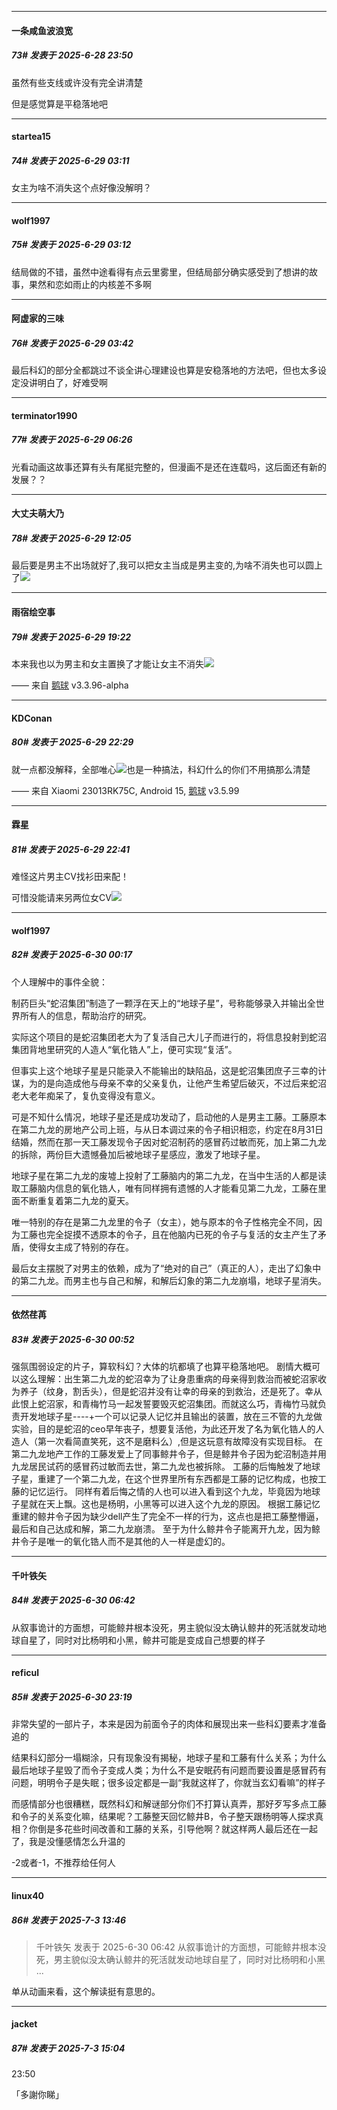 ﻿
*****

####  一条咸鱼波浪宽  
##### 73#       发表于 2025-6-28 23:50

虽然有些支线或许没有完全讲清楚

但是感觉算是平稳落地吧


*****

####  startea15  
##### 74#       发表于 2025-6-29 03:11

女主为啥不消失这个点好像没解明？


*****

####  wolf1997  
##### 75#       发表于 2025-6-29 03:12

结局做的不错，虽然中途看得有点云里雾里，但结局部分确实感受到了想讲的故事，果然和恋如雨止的内核差不多啊


*****

####  阿虚家的三味  
##### 76#       发表于 2025-6-29 03:42

最后科幻的部分全都跳过不谈全讲心理建设也算是安稳落地的方法吧，但也太多设定没讲明白了，好难受啊


*****

####  terminator1990  
##### 77#       发表于 2025-6-29 06:26

光看动画这故事还算有头有尾挺完整的，但漫画不是还在连载吗，这后面还有新的发展？？


*****

####  大丈夫萌大乃  
##### 78#       发表于 2025-6-29 12:05

最后要是男主不出场就好了,我可以把女主当成是男主变的,为啥不消失也可以圆上了<img src="https://static.stage1st.com/image/smiley/face2017/067.png" referrerpolicy="no-referrer">


*****

####  雨宿绘空事  
##### 79#       发表于 2025-6-29 19:22

本来我也以为男主和女主置换了才能让女主不消失<img src="https://static.stage1st.com/image/smiley/face2017/068.png" referrerpolicy="no-referrer">

—— 来自 [鹅球](https://www.pgyer.com/xfPejhuq) v3.3.96-alpha


*****

####  KDConan  
##### 80#       发表于 2025-6-29 22:29

就一点都没解释，全部唯心<img src="https://static.stage1st.com/image/smiley/face2017/037.png" referrerpolicy="no-referrer">也是一种搞法，科幻什么的你们不用搞那么清楚

—— 来自 Xiaomi 23013RK75C, Android 15, [鹅球](https://www.pgyer.com/GcUxKd4w) v3.5.99


*****

####  霖星  
##### 81#       发表于 2025-6-29 22:41

难怪这片男主CV找衫田来配！

可惜没能请来另两位女CV<img src="https://static.stage1st.com/image/smiley/face2017/084.png" referrerpolicy="no-referrer">


*****

####  wolf1997  
##### 82#       发表于 2025-6-30 00:17

个人理解中的事件全貌：

制药巨头“蛇沼集团”制造了一颗浮在天上的“地球子星”，号称能够录入并输出全世界所有人的信息，帮助治疗的研究。

实际这个项目的是蛇沼集团老大为了复活自己大儿子而进行的，将信息投射到蛇沼集团背地里研究的人造人“氧化锆人”上，便可实现“复活”。

但事实上这个地球子星是只能录入不能输出的缺陷品，这是蛇沼集团庶子三幸的计谋，为的是向造成他与母亲不幸的父亲复仇，让他产生希望后破灭，不过后来蛇沼老大老年痴呆了，复仇变得没有意义。

可是不知什么情况，地球子星还是成功发动了，启动他的人是男主工藤。工藤原本在第二九龙的房地产公司上班，与从日本调过来的令子相识相恋，约定在8月31日结婚，然而在那一天工藤发现令子因对蛇沼制药的感冒药过敏而死，加上第二九龙的拆除，两份巨大遗憾叠加后被地球子星感应，激发了地球子星。

地球子星在第二九龙的废墟上投射了工藤脑内的第二九龙，在当中生活的人都是读取工藤脑内信息的氧化锆人，唯有同样拥有遗憾的人才能看见第二九龙，工藤在里面不断重复着第二九龙的夏天。

唯一特别的存在是第二九龙里的令子（女主），她与原本的令子性格完全不同，因为工藤也完全捉摸不透原本的令子，且在他脑内已死的令子与复活的女主产生了矛盾，使得女主成了特别的存在。

最后女主摆脱了对男主的依赖，成为了“绝对的自己”（真正的人），走出了幻象中的第二九龙。而男主也与自己和解，和解后幻象的第二九龙崩塌，地球子星消失。


*****

####  依然荏苒  
##### 83#       发表于 2025-6-30 00:52

强氛围弱设定的片子，算软科幻？大体的坑都填了也算平稳落地吧。
剧情大概可以这么理解：出生第二九龙的蛇沼幸为了让身患重病的母亲得到救治而被蛇沼家收为养子（纹身，割舌头），但是蛇沼并没有让幸的母亲的到救治，还是死了。幸从此恨上蛇沼家，和青梅竹马一起发誓要毁灭蛇沼集团。而就这么巧，青梅竹马就负责开发地球子星----+一个可以记录人记忆并且输出的装置，放在三不管的九龙做实验，目的是蛇沼的ceo早年丧子，想要复活他，为此还开发了名为氧化锆人的人造人（第一次看简直笑死，这不是磨料么）,但是这玩意有故障没有实现目标。
在第二九龙地产工作的工藤发爱上了同事鲸井令子，但是鲸井令子因为蛇沼制造并用九龙居民试药的感冒药过敏而去世，第二九龙也被拆除。
工藤的后悔触发了地球子星，重建了一个第二九龙，在这个世界里所有东西都是工藤的记忆构成，也按工藤的记忆运行。
同样有着后悔之情的人也可以进入看到这个九龙，毕竟因为地球子星就在天上飘。这也是杨明，小黑等可以进入这个九龙的原因。
根据工藤记忆重建的鲸井令子因为缺少dell产生了完全不一样的行为，这点也是把工藤整懵逼，最后和自己达成和解，第二九龙崩溃。
至于为什么鲸井令子能离开九龙，因为鲸井令子是唯一的氧化锆人而不是其他的人一样是虚幻的。


*****

####  千叶铁矢  
##### 84#       发表于 2025-6-30 06:42

从叙事诡计的方面想，可能鲸井根本没死，男主貌似没太确认鲸井的死活就发动地球自星了，同时对比杨明和小黑，鲸井可能是变成自己想要的样子


*****

####  reficul  
##### 85#       发表于 2025-6-30 23:19

非常失望的一部片子，本来是因为前面令子的肉体和展现出来一些科幻要素才准备追的

结果科幻部分一塌糊涂，只有现象没有揭秘，地球子星和工藤有什么关系；为什么最后地球子星毁了而令子变成人类；为什么不是安眠药有问题而要设置是感冒药有问题，明明令子是失眠；很多设定都是一副“我就这样了，你就当玄幻看嘛”的样子

而感情部分也很糟糕，既然科幻和解谜部分你们不打算认真弄，那好歹写多点工藤和令子的关系变化嘛，结果呢？工藤整天回忆鲸井B，令子整天跟杨明等人探求真相？你倒是多花些时间改善和工藤的关系，引导他啊？就这样两人最后还在一起了，我是没懂感情怎么升温的

-2或者-1，不推荐给任何人


*****

####  linux40  
##### 86#       发表于 2025-7-3 13:46

<blockquote>千叶铁矢 发表于 2025-6-30 06:42
从叙事诡计的方面想，可能鲸井根本没死，男主貌似没太确认鲸井的死活就发动地球自星了，同时对比杨明和小黑 ...</blockquote>
单从动画来看，这个解读挺有意思的。


*****

####  jacket  
##### 87#       发表于 2025-7-3 15:04

23:50

「多謝你睇」

